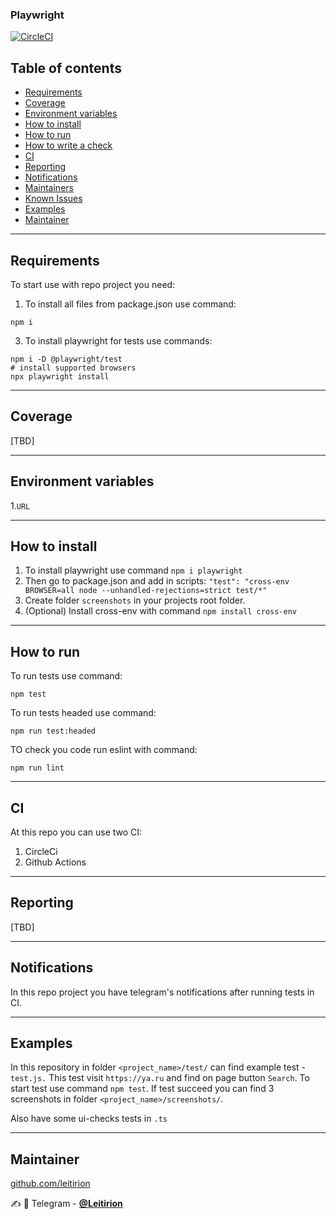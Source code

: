 ### Playwright
[![CircleCI](https://circleci.com/gh/Leitirion/Playwright-tests/tree/master.svg?style=svg)](https://circleci.com/gh/Leitirion/Playwright-tests/tree/master)

## Table of contents

- [Requirements](#requirements)
- [Coverage](#coverage)
- [Environment variables](#environment-variables)
- [How to install](#how-to-install)
- [How to run](#how-to-run)
- [How to write a check](#how-to-write-a-check)
- [CI](#ci)
- [Reporting](#reporting)
- [Notifications](#notifications)
- [Maintainers](#maintainers)
- [Known Issues](#known-issues)
- [Examples](#examples)
- [Maintainer](#Maintainer)

----
## Requirements

To start use with repo project you need:
1) To install all files from package.json use command:

```npm i```

3) To install playwright for tests use commands:

```
npm i -D @playwright/test
# install supported browsers
npx playwright install
```
----
## Coverage

[TBD]

----
## Environment variables

1.```URL```

----
## How to install

1. To install playwright use command ```npm i playwright```
2. Then go to package.json and add in scripts: ```"test": "cross-env BROWSER=all node --unhandled-rejections=strict test/*"```
3. Create folder ```screenshots``` in your projects root folder.
4. (Optional) Install cross-env with command ```npm install cross-env```
----
## How to run

To run tests use command:

```npm test```

To run tests headed use command:

```npm run test:headed```

TO check you code run eslint with command:

```npm run lint```

----
## CI

At this repo you can use two CI: 
1) CircleCi 
2) Github Actions
----
## Reporting

[TBD]

----
## Notifications

In this repo project you have telegram's notifications after running tests in CI.

----
## Examples

In this repository in folder ```<project_name>/test/``` can find example test - ```test.js.``` This test visit ```https://ya.ru``` and find on page button ```Search```. To start test use command ```npm test```. If test succeed you can find 3 screenshots in folder ```<project_name>/screenshots/```.

Also have some ui-checks tests in ```.ts```

----
## Maintainer
[github.com/leitirion](https://github.com/leitirion)

:writing_hand: :iphone: Telegram - [**@Leitirion**](https://t.me/leitirion)